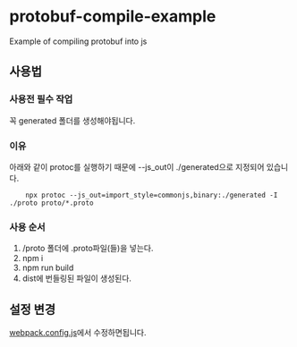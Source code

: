 # protobuf-compile-example
Example of compiling protobuf into js

## 사용법

### 사용전 필수 작업
꼭 generated 폴더를 생성해야됩니다.

### 이유
아래와 같이 protoc를 실행하기 때문에 --js_out이 ./generated으로 지정되어 있습니다.
```
    npx protoc --js_out=import_style=commonjs,binary:./generated -I ./proto proto/*.proto
```

### 사용 순서
1. /proto 폴더에 .proto파일(들)을 넣는다.
2. npm i
3. npm run build
4. dist에 번들링된 파일이 생성된다.

## 설정 변경
[webpack.config.js](./webpack.config.js)에서 수정하면됩니다.